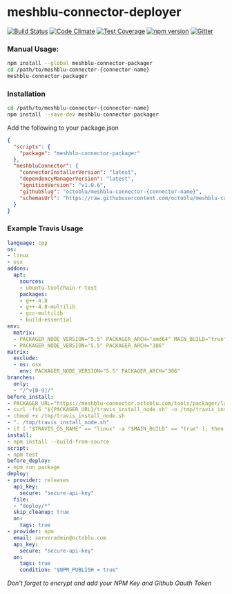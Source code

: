 # meshblu-connector-deployer
[![Build Status](https://travis-ci.org/octoblu/meshblu-connector-packager.svg?branch=master)](https://travis-ci.org/octoblu/meshblu-connector-packager)
[![Code Climate](https://codeclimate.com/github/octoblu/meshblu-connector-packager/badges/gpa.svg)](https://codeclimate.com/github/octoblu/meshblu-connector-packager)
[![Test Coverage](https://codeclimate.com/github/octoblu/meshblu-connector-packager/badges/coverage.svg)](https://codeclimate.com/github/octoblu/meshblu-connector-packager)
[![npm version](https://badge.fury.io/js/.svg)](http://badge.fury.io/js/)
[![Gitter](https://badges.gitter.im/octoblu/help.svg)](https://gitter.im/octoblu/help)


### Manual Usage:

```bash
npm install --global meshblu-connector-packager
cd /path/to/meshblu-connector-{connector-name}
meshblu-connector-packager
```  

### Installation

```bash
cd /path/to/meshblu-connector-{connector-name}
npm install --save-dev meshblu-connector-packager
```

Add the following to your package.json

```json
{
  "scripts": {
    "package": "meshblu-connector-packager"
  },
  "meshbluConnector": {
    "connectorInstallerVersion": "latest",
    "dependencyManagerVersion": "latest",
    "ignitionVersion": "v1.0.6",
    "githubSlug": "octoblu/meshblu-connector-{connector-name}",
    "schemasUrl": "https://raw.githubusercontent.com/octoblu/meshblu-connector-{connector-name}/{schema-tag}/schemas.json"
  }
}
```

### Example Travis Usage

```yml
language: cpp
os:
- linux
- osx
addons:
  apt:
    sources:
    - ubuntu-toolchain-r-test
    packages:
    - g++-4.8
    - g++-4.8-multilib
    - gcc-multilib
    - build-essential
env:
  matrix:
  - PACKAGER_NODE_VERSION="5.5" PACKAGER_ARCH="amd64" MAIN_BUILD="true"
  - PACKAGER_NODE_VERSION="5.5" PACKAGER_ARCH="386"
matrix:
  exclude:
  - os: osx
    env: PACKAGER_NODE_VERSION="5.5" PACKAGER_ARCH="386"
branches:
  only:
  - "/^v[0-9]/"
before_install:
- PACKAGER_URL="https://meshblu-connector.octoblu.com/tools/packager/latest"
- curl -fsS "${PACKAGER_URL}/travis_install_node.sh" -o /tmp/travis_install_node.sh
- chmod +x /tmp/travis_install_node.sh
- ". /tmp/travis_install_node.sh"
- if [ "$TRAVIS_OS_NAME" == "linux" -a "$MAIN_BUILD" == "true" ]; then export NPM_PUBLISH="true"; fi
install:
- npm install --build-from-source
script:
- npm test
before_deploy:
- npm run package
deploy:
- provider: releases
  api_key:
    secure: "secure-api-key"
  file:
  - "deploy/*"
  skip_cleanup: true
  on:
    tags: true
- provider: npm
  email: serveradmin@octoblu.com
  api_key:
    secure: "secure-api-key"
  on:
    tags: true
    condition: "$NPM_PUBLISH = true"
```

*Don't forget to encrypt and add your NPM Key and Github Oauth Token*
